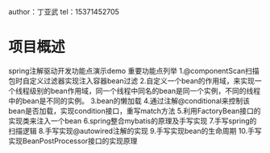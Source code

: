 author：丁亚武
tel：15371452705  
# 项目概述
spring注解驱动开发功能点演示demo
重要功能点列举
1.@componentScan扫描包时自定义过滤器实现注入容器bean过滤
2.自定义一个bean的作用域，来实现一个线程级别的bean作用域，同一个线程中同名的bean是同一个实例，不同的线程中的bean是不同的实例。
3.bean的懒加载
4.通过注解@conditional来控制该bean是否加载，实现condition接口，重写match方法
5.利用FactoryBean接口的实现类来注入一个bean
6.spring整合mybatis的原理及手写实现
7.手写spring的扫描逻辑
8.手写实现@autowired注解的实现
9.手写实现bean的生命周期
10.手写实现BeanPostProcessor接口的实现原理

